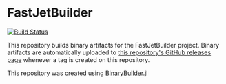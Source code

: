 # FastJetBuilder

[![Build Status](https://travis-ci.org/jstrube/FastJetBuilder.svg?branch=master)](https://travis-ci.org/jstrube/FastJetBuilder)

This repository builds binary artifacts for the FastJetBuilder project. Binary artifacts are automatically uploaded to
[this repository's GitHub releases page](https://github.com/jstrube/FastJetBuilder/releases) whenever a tag is created
on this repository.

This repository was created using [BinaryBuilder.jl](https://github.com/JuliaPackaging/BinaryBuilder.jl)
